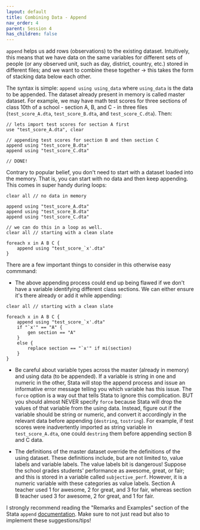 ```yaml
---
layout: default
title: Combining Data - Append
nav_order: 4
parent: Session 4
has_children: false
---
```


``append`` helps us add rows (observations) to the existing dataset. Intuitively, this means that we have data on the same variables for different sets of people (or any observed unit, such as day, district, country, etc.) stored in different files; and we want to combine these together -> this takes the form of stacking data below each other. 

The syntax is simple: ``append using using_data`` where ``using_data`` is the data to be appended. The dataset already present in memory is called master dataset. For example, we may have math test scores for three sections of class 10th of a school - section A, B, and C - in three files (``test_score_A.dta``, ``test_score_B.dta``, and ``test_score_C.dta``). Then:

```
// lets import test scores for section A first
use "test_score_A.dta", clear

// appending test scores for section B and then section C
append using "test_score_B.dta"
append using "test_score_C.dta"

// DONE!
```

Contrary to popular belief, you don't need to start with a dataset loaded into the memory. That is, you can start with no data and then keep appending. This comes in super handy during loops:

```
clear all // no data in memory

append using "test_score_A.dta"
append using "test_score_B.dta"
append using "test_score_C.dta"

// we can do this in a loop as well.
clear all // starting with a clean slate

foreach x in A B C {
	append using "test_score_`x'.dta"
}
```

There are a few important things to consider in this otherwise easy commmand:

- The above appending process could end up being flawed if we don't have a variable identifying different class sections. We can either ensure it's there already or add it while appending:

```
clear all // starting with a clean slate

foreach x in A B C {
	append using "test_score_`x'.dta"
	if "`x'" == "A" {
		gen section == "A"
	}
	else {
		replace section == "`x'" if mi(section)
	}
}
```

- Be careful about variable types across the master (already in memory) and using data (to be appended). If a variable is string in one and numeric in the other, Stata will stop the append process and issue an informative error message telling you which variable has this issue. The ``force`` option is a way out that tells Stata to ignore this complication. BUT you should almost NEVER specify ``force`` because Stata will drop the values of that variable from the using data. Instead, figure out if the variable should be string or numeric, and convert it accordingly in the relevant data before appending (``destring``, ``tostring``). For example, if test scores were inadvertently imported as string variable in ``test_score_A.dta``, one could ``destring`` them before appending section B and C data. 

- The definitions of the master dataset override the definitions of the using dataset. These definitions include, but are not limited to, value labels and variable labels. The value labels bit is dangerous! Suppose the school grades students' performance as awesome, great, or fair; and this is stored in a variable called ``subjective_perf``. However, it is a numeric variable with these categories as value labels. Section A teacher used 1 for awesome, 2 for great, and 3 for fair, whereas section B teacher used 3 for awesome, 2 for great, and 1 for fair. 


I strongly recommend reading the "Remarks and Examples" section of the Stata ``append`` [documentation](https://www.stata.com/manuals/dappend.pdf). Make sure to not just read but also to implement these suggestions/tips!